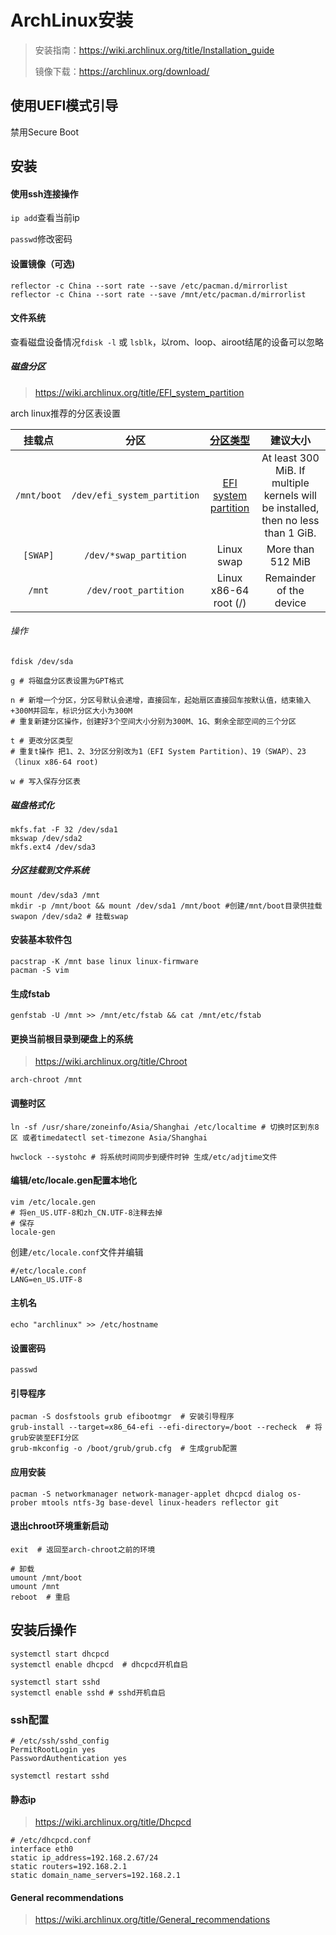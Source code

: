 # ArchLinux安装

> 安装指南：https://wiki.archlinux.org/title/Installation_guide
>
> 镜像下载：https://archlinux.org/download/

## 使用UEFI模式引导

禁用Secure Boot

## 安装

#### 使用ssh连接操作

`ip add`查看当前ip

`passwd`修改密码

#### 设置镜像（可选)

```shell
reflector -c China --sort rate --save /etc/pacman.d/mirrorlist
reflector -c China --sort rate --save /mnt/etc/pacman.d/mirrorlist
```

#### 文件系统

查看磁盘设备情况`fdisk -l` 或 `lsblk`，以rom、loop、airoot结尾的设备可以忽略

##### 磁盘分区

> https://wiki.archlinux.org/title/EFI_system_partition

arch linux推荐的分区表设置

|   挂载点    |            分区             | [分区类型](https://en.wikipedia.org/wiki/GUID_Partition_Table#Partition_type_GUIDs) |                           建议大小                           |
| :---------: | :-------------------------: | :----------------------------------------------------------: | :----------------------------------------------------------: |
| `/mnt/boot` | `/dev/efi_system_partition` | [EFI system partition](https://wiki.archlinux.org/title/EFI_system_partition) | At least 300 MiB. If multiple kernels will be installed, then no less than 1 GiB. |
|  `[SWAP]`   |   `/dev/*swap_partition`    |                          Linux swap                          |                      More than 512 MiB                       |
|   `/mnt`    |    `/dev/root_partition`    |                    Linux x86-64 root (/)                     |                   Remainder of the device                    |

###### 操作

```shell
fdisk /dev/sda

g # 将磁盘分区表设置为GPT格式

n # 新增一个分区，分区号默认会递增，直接回车，起始扇区直接回车按默认值，结束输入+300M并回车，标识分区大小为300M
# 重复新建分区操作，创建好3个空间大小分别为300M、1G、剩余全部空间的三个分区

t # 更改分区类型
# 重复t操作 把1、2、3分区分别改为1（EFI System Partition)、19（SWAP）、23（linux x86-64 root)

w # 写入保存分区表
```

##### 磁盘格式化

```shell
mkfs.fat -F 32 /dev/sda1
mkswap /dev/sda2
mkfs.ext4 /dev/sda3
```

##### 分区挂载到文件系统

```shell
mount /dev/sda3 /mnt
mkdir -p /mnt/boot && mount /dev/sda1 /mnt/boot #创建/mnt/boot目录供挂载
swapon /dev/sda2 # 挂载swap
```

#### 安装基本软件包

```shell
pacstrap -K /mnt base linux linux-firmware
pacman -S vim
```

#### 生成fstab

```shell
genfstab -U /mnt >> /mnt/etc/fstab && cat /mnt/etc/fstab
```

#### 更换当前根目录到硬盘上的系统

> https://wiki.archlinux.org/title/Chroot

```shell
arch-chroot /mnt
```

#### 调整时区

```shell
ln -sf /usr/share/zoneinfo/Asia/Shanghai /etc/localtime # 切换时区到东8区 或者timedatectl set-timezone Asia/Shanghai

hwclock --systohc # 将系统时间同步到硬件时钟 生成/etc/adjtime文件
```



#### 编辑/etc/locale.gen配置本地化

```shell
vim /etc/locale.gen
# 将en_US.UTF-8和zh_CN.UTF-8注释去掉
# 保存
locale-gen
```

创建`/etc/locale.conf`文件并编辑

```shell
#/etc/locale.conf
LANG=en_US.UTF-8
```

#### 主机名

```shell
echo "archlinux" >> /etc/hostname
```

#### 设置密码

```shell
passwd
```

#### 引导程序

```shell
pacman -S dosfstools grub efibootmgr  # 安装引导程序
grub-install --target=x86_64-efi --efi-directory=/boot --recheck  # 将grub安装至EFI分区
grub-mkconfig -o /boot/grub/grub.cfg  # 生成grub配置
```

#### 应用安装

```shell
pacman -S networkmanager network-manager-applet dhcpcd dialog os-prober mtools ntfs-3g base-devel linux-headers reflector git
```

#### 退出chroot环境重新启动

```shell
exit  # 返回至arch-chroot之前的环境

# 卸载
umount /mnt/boot
umount /mnt
reboot  # 重启
```

## 安装后操作

```shell
systemctl start dhcpcd  
systemctl enable dhcpcd  # dhcpcd开机自启

systemctl start sshd
systemctl enable sshd # sshd开机自启
```

### ssh配置

```shell
# /etc/ssh/sshd_config
PermitRootLogin yes
PasswordAuthentication yes
```

`systemctl restart sshd`

#### 静态ip

> https://wiki.archlinux.org/title/Dhcpcd

```shell
# /etc/dhcpcd.conf
interface eth0
static ip_address=192.168.2.67/24	
static routers=192.168.2.1
static domain_name_servers=192.168.2.1
```

#### General recommendations

> https://wiki.archlinux.org/title/General_recommendations